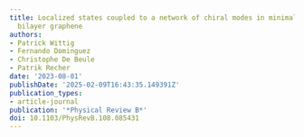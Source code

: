 ```yaml
---
title: Localized states coupled to a network of chiral modes in minimally twisted
  bilayer graphene
authors:
- Patrick Wittig
- Fernando Dominguez
- Christophe De Beule
- Patrik Recher
date: '2023-08-01'
publishDate: '2025-02-09T16:43:35.149391Z'
publication_types:
- article-journal
publication: '*Physical Review B*'
doi: 10.1103/PhysRevB.108.085431
---
```

